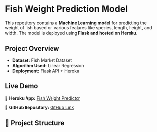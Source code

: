 #  Fish Weight Prediction Model

This repository contains a **Machine Learning model** for predicting the weight of fish based on various features like species, length, height, and width. The model is deployed using **Flask and hosted on Heroku**.

##  Project Overview
- **Dataset:** Fish Market Dataset
- **Algorithm Used:** Linear Regression
- **Deployment:** Flask API + Heroku

## Live Demo
🔗 **Heroku App:** [Fish Weight Predictor](https://fish-weight-app-058db9b06fa7.herokuapp.com/)

🔗 **GitHub Repository:** [GitHub Link](https://github.com/nousheeniram/fish-weight-app)

## 📂 Project Structure
